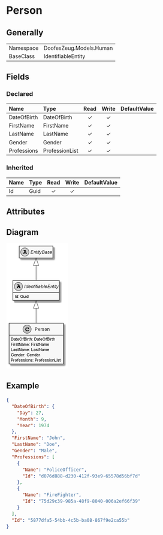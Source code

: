 ﻿# Person

## Generally

|||
|:-|:-|
|Namespace|DoofesZeug.Models.Human|
|BaseClass|IdentifiableEntity|

## Fields

### Declared

|Name|Type|Read|Write|DefaultValue|
|:---|:---|:--:|:---:|:-----------|
|DateOfBirth|DateOfBirth|&#x2713;|&#x2713;||
|FirstName|FirstName|&#x2713;|&#x2713;||
|LastName|LastName|&#x2713;|&#x2713;||
|Gender|Gender|&#x2713;|&#x2713;||
|Professions|ProfessionList|&#x2713;|&#x2713;||

### Inherited

|Name|Type|Read|Write|DefaultValue|
|:---|:---|:--:|:---:|:-----------|
|Id|Guid|&#x2713;|&#x2713;||

## Attributes

## Diagram

![Person.png](./Person.png "Person")

## Example

```json
{
  "DateOfBirth": {
    "Day": 27,
    "Month": 9,
    "Year": 1974
  },
  "FirstName": "John",
  "LastName": "Doe",
  "Gender": "Male",
  "Professions": [
    {
      "Name": "PoliceOfficer",
      "Id": "d076d888-d230-412f-93e9-65578d56bf7d"
    },
    {
      "Name": "FireFighter",
      "Id": "75d29c39-985a-48f9-8040-006a2ef66f39"
    }
  ],
  "Id": "5877dfa5-54bb-4c5b-ba08-867f9e2ca55b"
}
```


